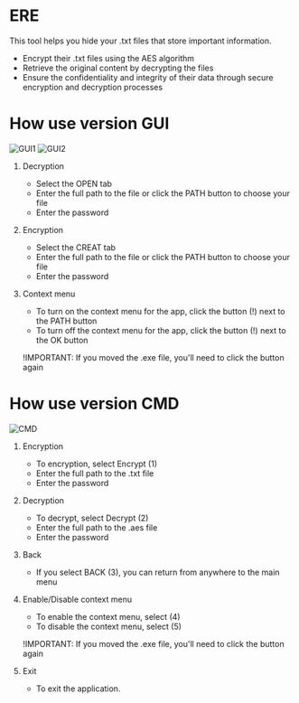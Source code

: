 # ERE

This tool helps you hide your .txt files that store important information.

- Encrypt their .txt files using the AES algorithm
- Retrieve the original content by decrypting the files
- Ensure the confidentiality and integrity of their data through secure encryption and decryption processes

# How use version GUI
![GUI1](https://github.com/user-attachments/assets/6d773893-ca35-4c8c-9848-72baf1d2a4c8)
![GUI2](https://github.com/user-attachments/assets/9c2f1ca0-222e-4500-91a7-e0ff8aed7e06)

1. Decryption
   - Select the OPEN tab
   - Enter the full path to the file or click the PATH button to choose your file
   - Enter the password

2. Encryption
   - Select the CREAT tab
   - Enter the full path to the file or click the PATH button to choose your file
   - Enter the password

3. Context menu
   - To turn on the context menu for the app, click the button (!) next to the PATH button
   - To turn off the context menu for the app, click the button (!) next to the OK button

   !IMPORTANT: If you moved the .exe file, you'll need to click the button again

# How use version CMD
![CMD](https://github.com/user-attachments/assets/34419dfa-d9a5-4413-a8ae-75eaa46c7839)

1. Encryption
   - To encryption, select Encrypt (1)
   - Enter the full path to the .txt file
   - Enter the password

2. Decryption
   - To decrypt, select Decrypt (2)
   - Enter the full path to the .aes file
   - Enter the password

3. Back
   - If you select BACK (3), you can return from anywhere to the main menu

4. Enable/Disable context menu
   - To enable the context menu, select (4)
   - To disable the context menu, select (5)
   
   !IMPORTANT: If you moved the .exe file, you'll need to click the button again
   
6. Exit
    - To exit the application.

